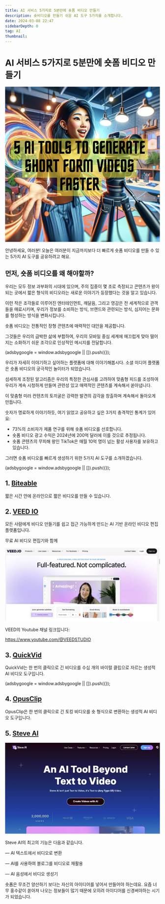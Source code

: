 ```yaml
---
title: AI 서비스 5가지로 5분만에 숏폼 비디오 만들기
description: 숏비디오를 만들기 쉬운 AI 도구 5가지를 소개합니다.
date: 2024-03-08 22:47
sidebarDepth: 0
tag: AI
thumbnail:
---
```


# AI 서비스 5가지로 5분만에 숏폼 비디오 만들기

<img src="./img/5-AI-tools-to-generate-SHORT-FORM-Videos-FASTER_0.png" />

안녕하세요, 여러분! 오늘은 여러분이 지금까지보다 더 빠르게 숏폼 비디오를 만들 수 있는 5가지 AI 도구를 공유하려고 해요.

## 먼저, 숏폼 비디오를 왜 해야할까?

우리는 모두 정보 과부화의 시대에 있으며, 주의 집중이 몇 초로 측정되고 콘텐츠가 왕이 되는 곳에서 짧은 형식의 비디오라는 새로운 이야기가 등장했다는 것을 알고 있습니다.

이런 작은 조각들로 이루어진 엔터테인먼트, 깨달음, 그리고 영감은 전 세계적으로 관객들을 매료시키며, 우리가 정보를 소비하는 방식, 브랜드와 관련되는 방식, 심지어는 문화를 형성하는 방식을 변화시킵니다.

숏폼 비디오는 전통적인 장형 콘텐츠에 매력적인 대안을 제공합니다.

그것들은 우리의 급박한 삶에 부합하여, 우리의 모바일 중심 세계에 매끄럽게 맞아 떨어지는 소화하기 쉬운 조각으로 인상적인 메시지를 전달합니다.

<!-- ui-log 수평형 -->

<ins class="adsbygoogle"
     style="display:block"
     data-ad-client="ca-pub-4877378276818686"
     data-ad-slot="9743150776"
     data-ad-format="auto"
     data-full-width-responsive="true"></ins>
<component is="script">
(adsbygoogle = window.adsbygoogle || []).push({});
</component>

우리가 자세히 이야기하고 싶어하는 플랫폼에 대해 이야기해봅시다.
소셜 미디어 플랫폼은 숏폼 비디오의 궁극적인 놀이터가 되었습니다.

섬세하게 조정된 알고리즘은 우리의 특정한 관심사를 고려하여 맞춤형 피드를 조성하여 우리가 계속 시청하게 만들며 관련성 있고 매력적인 콘텐츠를 계속해서 쏟아냅니다.

이 맞춤형 미러 컨텐츠의 토끼굴은 강력한 발견의 감각을 창출하며 계속해서 돌아오게 만듭니다.

숫자가 명료하게 이야기하듯, 여기 읽었고 공유하고 싶은 3가지 충격적인 통계가 있어요:

- 73%의 소비자가 제품 연구를 위해 숏폼 비디오를 선호합니다.
- 숏폼 비디오 광고 수익은 2024년에 200억 달러에 이를 것으로 추정됩니다.
- 숏폼 콘텐츠의 무피해 왕인 TikTok은 매월 10억 명이 넘는 활성 사용자를 보유하고 있습니다.

그러면 숏폼 비디오를 빠르게 생성하기 위한 5가지 AI 도구를 소개하겠습니다.

<!-- ui-log 수평형 -->

<ins class="adsbygoogle"
     style="display:block"
     data-ad-client="ca-pub-4877378276818686"
     data-ad-slot="9743150776"
     data-ad-format="auto"
     data-full-width-responsive="true"></ins>
<component is="script">
(adsbygoogle = window.adsbygoogle || []).push({});
</component>

## 1. [Biteable](https://biteable.com/)

짧은 시간 안에 온라인으로 짧은 비디오를 만들 수 있습니다.

## 2. [VEED IO](https://www.veed.io/)

모든 사람에게 비디오 만들기를 쉽고 접근 가능하게 만드는 AI 기반 온라인 비디오 편집 플랫폼입니다.

무료 AI 비디오 편집기와 함께

<img src="./img/5-AI-tools-to-generate-SHORT-FORM-Videos-FASTER_1.png" />

VEED의 Youtube 채널 링크입니다:

https://www.youtube.com/@VEEDSTUDIO

## 3. [QuickVid](https://www.quickvid.ai/)

QuickVid는 한 번의 클릭으로 긴 비디오를 수십 개의 바이럴 클립으로 자르는 생성적 AI 비디오 도구입니다.

<!-- ui-log 수평형 -->

<ins class="adsbygoogle"
     style="display:block"
     data-ad-client="ca-pub-4877378276818686"
     data-ad-slot="9743150776"
     data-ad-format="auto"
     data-full-width-responsive="true"></ins>
<component is="script">
(adsbygoogle = window.adsbygoogle || []).push({});
</component>

## 4. [OpusClip](https://www.opus.pro/)

OpusClip은 한 번의 클릭으로 긴 토킹 비디오를 숏 형식으로 변환하는 생성적 AI 비디오 도구입니다.

## 5. [Steve AI](https://www.steve.ai/)

<img src="./img/5-AI-tools-to-generate-SHORT-FORM-Videos-FASTER_2.png" />

Steve AI의 최고의 기능은 다음과 같습니다.

— AI 텍스트에서 비디오로 변환

— AI를 사용하여 블로그를 비디오로 재활용

— AI 음성에서 비디오 생성기

숏폼은 무조건 양산하기 보다는 자신의 아이디어를 넣어서 만들어야 하는데요.
요즘 너무 홍수같이 쏟아져 나오는 정보들이 많기 때문에 오히려 아이디어를 신경써야하는 시기가 되었습니다.
